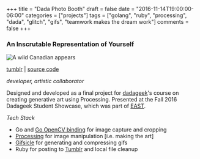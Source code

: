 +++
title = "Dada Photo Booth"
draft = false
date = "2016-11-14T19:00:00-06:00"
categories = ["projects"]
tags = ["golang", "ruby", "processing", "dada", "glitch", "gifs", "teamwork makes the dream work"]
comments = false
+++

### An Inscrutable Representation of Yourself

![A wild Canadian appears](/img/glitch.gif)

[tumblr](http://dadaphotobooth.tumblr.com) | [source code](https://github.com/chrisbodhi/processing-class/tree/master/exhibit_00)

_developer, artistic collaborator_

Designed and developed as a final project for [dadageek](http://dadageek.com/)'s course on creating generative art using Processing. Presented at the Fall 2016 Dadageek Student Showcase, which was part of [EAST](http://east.bigmedium.org).

_Tech Stack_

- Go and [Go OpenCV binding](https://github.com/lazywei/go-opencv) for image capture and cropping
- [Processing](http://processing.org) for image manipulation [i.e. making the art]
- [Gifsicle](https://github.com/kohler/gifsicle) for generating and compressing gifs
- Ruby for posting to [Tumblr](http://dadaphotobooth.tumblr.com) and local file cleanup
